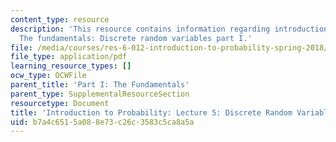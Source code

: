 ```yaml
---
content_type: resource
description: 'This resource contains information regarding introduction to probability:
  The fundamentals: Discrete random variables part I.'
file: /media/courses/res-6-012-introduction-to-probability-spring-2018/b7a4c6515a088e73c26c3583c5ca8a5a_MITRES_6_012S18_L05.pdf
file_type: application/pdf
learning_resource_types: []
ocw_type: OCWFile
parent_title: 'Part I: The Fundamentals'
parent_type: SupplementalResourceSection
resourcetype: Document
title: 'Introduction to Probability: Lecture 5: Discrete Random Variables Part I'
uid: b7a4c651-5a08-8e73-c26c-3583c5ca8a5a
---
```

